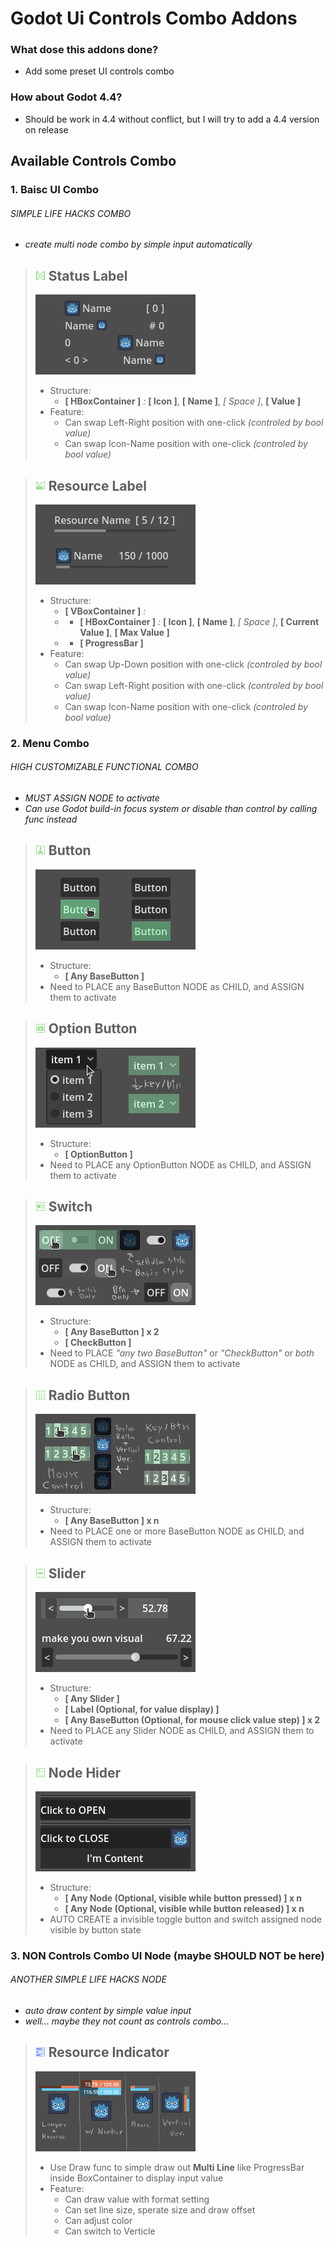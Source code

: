 # Godot Ui Controls Combo Addons

### What dose this addons done?

- Add some preset UI controls combo

### How about Godot 4.4?

- Should be work in 4.4 without conflict, but I will try to add a 4.4 version on release

## Available Controls Combo

### 1. Baisc UI Combo

###### *SIMPLE LIFE HACKS COMBO*

- *create multi node combo by simple input automatically*

> ## ![Status Label](addons/ui_controls_combo/icon/status_label.png) Status Label
>
> ![Status Label Preview](addons/ui_controls_combo/preview/status_label.png)
> 
> - Structure:
>   - **[ HBoxContainer ]** *:* **[ Icon ]**, **[ Name ]**, *[ Space ]*, **[ Value ]**
> - Feature:
>   - Can swap Left-Right position with one-click *(controled by bool value)*
>   - Can swap Icon-Name position with one-click *(controled by bool value)*

> ## ![Resource Label](addons/ui_controls_combo/icon/resource_label.png) Resource Label
>
> ![Resource Label Preview](addons/ui_controls_combo/preview/resource_label.png)
> 
> - Structure:
>   - **[ VBoxContainer ]** *:*
>   - - **[ HBoxContainer ]** *:* **[ Icon ]**, **[ Name ]**, *[ Space ]*, **[ Current Value ]**, **[ Max Value ]**
>   - - **[ ProgressBar ]**
> - Feature:
>   - Can swap Up-Down position with one-click *(controled by bool value)*
>   - Can swap Left-Right position with one-click *(controled by bool value)*
>   - Can swap Icon-Name position with one-click *(controled by bool value)*

### 2. Menu Combo

###### *HIGH CUSTOMIZABLE FUNCTIONAL COMBO*

- *MUST ASSIGN NODE to activate*
- *Can use Godot build-in focus system or disable than control by calling func instead*

> ## ![Button](addons/ui_controls_combo/icon/button.png) Button
>
> ![Button Preview](addons/ui_controls_combo/preview/button.png)
> 
> - Structure:
>   - **[ Any BaseButton ]**
> - Need to PLACE any BaseButton NODE as CHILD, and ASSIGN them to activate

> ## ![Option Button](addons/ui_controls_combo/icon/option_button.png) Option Button
>
> ![Option Button Preview](addons/ui_controls_combo/preview/option_button.png)
> 
> - Structure:
>   - **[ OptionButton ]**
> - Need to PLACE any OptionButton NODE as CHILD, and ASSIGN them to activate

> ## ![Switch](addons/ui_controls_combo/icon/switch.png) Switch
>
> ![Switch Preview](addons/ui_controls_combo/preview/switch.png)
> 
> - Structure:
>   - **[ Any BaseButton ] x 2**
>   - **[ CheckButton ]**
> - Need to PLACE *"any two BaseButton"* or *"CheckButton"* or *both* NODE as CHILD, and ASSIGN them to activate

> ## ![Radio Button](addons/ui_controls_combo/icon/radio_button.png) Radio Button
>
> ![Radio Button Preview](addons/ui_controls_combo/preview/radio_button.png)
> 
> - Structure:
>   - **[ Any BaseButton ] x n**
> - Need to PLACE one or more BaseButton NODE as CHILD, and ASSIGN them to activate

> ## ![Slider](addons/ui_controls_combo/icon/slider.png) Slider
>
> ![Slider Preview](addons/ui_controls_combo/preview/slider.png)
> 
> - Structure:
>   - **[ Any Slider ]**
>   - **[ Label (Optional, for value display) ]**
>   - **[ Any BaseButton (Optional, for mouse click value step) ] x 2**
> - Need to PLACE any Slider NODE as CHILD, and ASSIGN them to activate

> ## ![Node Hider](addons/ui_controls_combo/icon/node_hider.png) Node Hider
>
> ![Node Hider Preview](addons/ui_controls_combo/preview/node_hider.png)
> 
> - Structure:
>   - **[ Any Node (Optional, visible while button pressed) ] x n**
>   - **[ Any Node (Optional, visible while button released) ] x n**
> - AUTO CREATE a invisible toggle button and switch assigned node visible by button state

### 3. NON Controls Combo UI Node (maybe SHOULD NOT be here)

###### *ANOTHER SIMPLE LIFE HACKS NODE*

- *auto draw content by simple value input*
- *well... maybe they not count as controls combo...*

> ## ![Resource Indicator](addons/ui_controls_combo/icon/resource_indicator.png) Resource Indicator
>
> ![Resource Indicator Preview](addons/ui_controls_combo/preview/resource_indicator.png)
> 
> - Use Draw func to simple draw out **Multi Line** like ProgressBar inside BoxContainer to display input value
> - Feature:
>   - Can draw value with format setting
>   - Can set line size, sperate size and draw offset
>   - Can adjust color
>   - Can switch to Verticle


